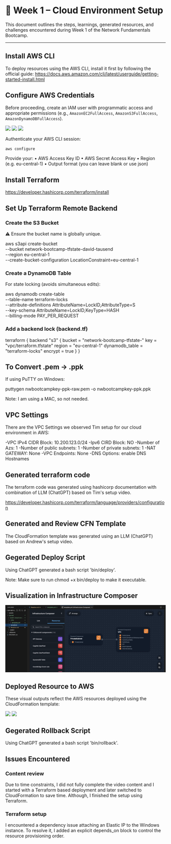 # 🧾 Week 1 – Cloud Environment Setup

This document outlines the steps, learnings, generated resources, and challenges encountered during Week 1 of the Network Fundamentals Bootcamp.

---

## Install AWS CLI

To deploy resources using the AWS CLI, install it first by following the official guide:
https://docs.aws.amazon.com/cli/latest/userguide/getting-started-install.html


## Configure AWS Credentials

Before proceeding, create an IAM user with programmatic access and appropriate permissions (e.g., `AmazonEC2FullAccess`, `AmazonS3FullAccess`, `AmazonDynamoDBFullAccess`).

![](assets/create_cli_user.png)
![](assets/create_cli_user_permissions.png)
![](assets/create_cli_user_review.png)

Authenticate your AWS CLI session:
```bash
aws configure
```

Provide your:
	•	AWS Access Key ID
	•	AWS Secret Access Key
	•	Region (e.g. eu-central-1)
	•	Output format (you can leave blank or use json)


## Install Terraform

https://developer.hashicorp.com/terraform/install


## Set Up Terraform Remote Backend

### Create the S3 Bucket

⚠️ Ensure the bucket name is globally unique.

aws s3api create-bucket \
  --bucket network-bootcamp-tfstate-david-tausend \
  --region eu-central-1 \
  --create-bucket-configuration LocationConstraint=eu-central-1


### Create a DynamoDB Table

For state locking (avoids simultaneous edits):

aws dynamodb create-table \
  --table-name terraform-locks \
  --attribute-definitions AttributeName=LockID,AttributeType=S \
  --key-schema AttributeName=LockID,KeyType=HASH \
  --billing-mode PAY_PER_REQUEST
   

### Add a backend lock (backend.tf)

terraform {
  backend "s3" {
    bucket         = "network-bootcamp-tfstate-<your-unique-suffix>"
    key            = "vpc/terraform.tfstate"
    region         = "eu-central-1"
    dynamodb_table = "terraform-locks"
    encrypt        = true
  }
}


## To Convert .pem → .ppk

If using PuTTY on Windows:

puttygen nwbootcampkey-ppk-raw.pem -o nwbootcampkey-ppk.ppk

Note: I am using a MAC, so not needed.


## VPC Settings

There are the VPC Settings we observed Tim setup for our cloud environment in AWS:

 -VPC IPv4 CIDR Block: 10.200.123.0/24
 -Ipv6 CIRD Block: NO
 -Number of Azs: 1
 -Number of public subnets: 1
 -Number of private subnets: 1
 -NAT GATEWAY: None
 -VPC Endpoints: None
 -DNS Options: enable DNS Hostnames


## Generated terraform code

The terraform code was generated using hashicorp documentation with combination of LLM (ChatGPT) based on Tim's setup video. 

https://developer.hashicorp.com/terraform/language/providers/configuration


## Generated and Review CFN Template

The CloudFormation template was generated using an LLM (ChatGPT) based on Andrew's setup video.


## Gegerated Deploy Script

Using ChatGPT generated a bash script 'bin/deploy'.

Note: Make sure to run chmod +x bin/deploy to make it executable.


## Visualization in Infrastructure Composer

![Generated with AWS Infrastructure Composer:](../../../assets/readme/aws_insfr_composer.png)


## Deployed Resource to AWS

These visual outputs reflect the AWS resources deployed using the CloudFormation template:

![](assets/aws_vpc_resource_map.png)
![](assets/cfn_resources.png)

## Gegerated Rollback Script

Using ChatGPT generated a bash script 'bin/rollback'.


## Issues Encountered

### Content review

Due to time constraints, I did not fully complete the video content and I started with a Terraform based deployment and later switched to CloudFormation to save time. Although, I finished the setup using Terraform.

### Terraform setup

I encountered a dependency issue attaching an Elastic IP to the Windows instance.
To resolve it, I added an explicit depends_on block to control the resource provisioning order.